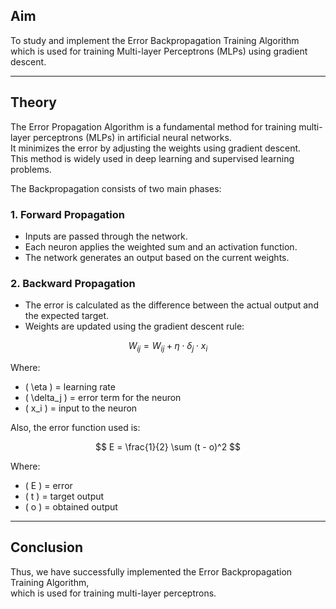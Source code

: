 ## Aim
To study and implement the Error Backpropagation Training Algorithm which is used for training Multi-layer Perceptrons (MLPs) using gradient descent.

---

## Theory

The Error Propagation Algorithm is a fundamental method for training multi-layer perceptrons (MLPs) in artificial neural networks.  
It minimizes the error by adjusting the weights using gradient descent.  
This method is widely used in deep learning and supervised learning problems.

The Backpropagation consists of two main phases:

### 1. Forward Propagation
- Inputs are passed through the network.
- Each neuron applies the weighted sum and an activation function.
- The network generates an output based on the current weights.

### 2. Backward Propagation
- The error is calculated as the difference between the actual output and the expected target.
- Weights are updated using the gradient descent rule:

$$
W_{ij} = W_{ij} + \eta \cdot \delta_j \cdot x_i
$$

Where:  
- \( \eta \) = learning rate  
- \( \delta_j \) = error term for the neuron  
- \( x_i \) = input to the neuron  

Also, the error function used is:

$$
E = \frac{1}{2} \sum (t - o)^2
$$

Where:  
- \( E \) = error  
- \( t \) = target output  
- \( o \) = obtained output  

---

## Conclusion
Thus, we have successfully implemented the Error Backpropagation Training Algorithm,  
which is used for training multi-layer perceptrons.
